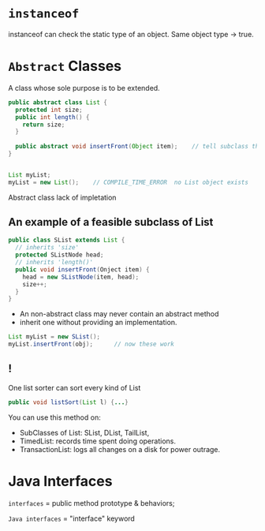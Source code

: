 # `instanceof`
instanceof can check the static type of an object. Same object type -> true.

# `Abstract` Classes
A class whose sole purpose is to be extended.

```java
public abstract class List {
  protected int size;
  public int length() {
    return size;
  }
  
  public abstract void insertFront(Object item);    // tell subclass that they must have this method
}


List myList;
myList = new List();    // COMPILE_TIME_ERROR  no List object exists

```
Abstract class lack of impletation

## An example of a feasible subclass of List
```java
public class SList extends List {
  // inherits 'size'
  protected SListNode head;
  // inherits 'length()'
  public void insertFront(Onject item) {
    head = new SListNode(item, head);
    size++;
  }
}
```
* An non-abstract class may never contain an abstract method
* inherit one without providing an implementation.
```java
List myList = new SList();
myList.insertFront(obj);      // now these work
```

## !
One list sorter can sort every kind of List
```java
public void listSort(List l) {...}

```
You can use this method on:

* SubClasses of List: SList, DList, TailList, 
* TimedList: records time spent doing operations.
* TransactionList: logs all changes on a disk for power outrage.



# Java Interfaces
`interfaces` = public method prototype & behaviors;

`Java interfaces` = "interface" keyword
